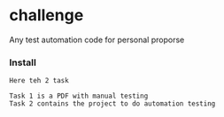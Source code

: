 # challenge
Any test automation code for personal proporse

### Install
```
Here teh 2 task

Task 1 is a PDF with manual testing 
Task 2 contains the project to do automation testing